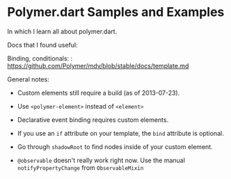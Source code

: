 # Polymer.dart Samples and Examples

In which I learn all about polymer.dart.

Docs that I found useful:

Binding, conditionals:
: https://github.com/Polymer/mdv/blob/stable/docs/template.md

General notes:

* Custom elements still require a build (as of 2013-07-23).

* Use `<polymer-element>` instead of `<element>`

* Declarative event binding requires custom elements.

* If you use an `if` attribute on your template, the `bind` attribute
  is optional.
  
* Go through `shadowRoot` to find nodes inside of your custom element.

* `@observable` doesn't really work right now. Use the manual
  `notifyPropertyChange` from `ObservableMixin`